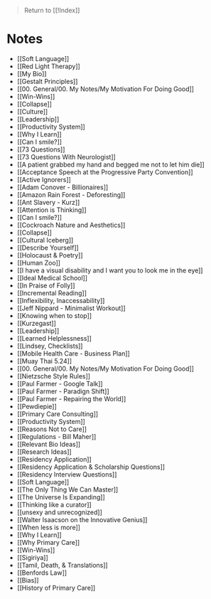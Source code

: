 > Return to [[!Index]]

# Notes
- [[Soft Language]]
- [[Red Light Therapy]]
- [[My Bio]]
- [[Gestalt Principles]]
- [[00. General/00. My Notes/My Motivation For Doing Good]]
- [[Win-Wins]]
- [[Collapse]]
- [[Culture]]
- [[Leadership]]
- [[Productivity System]]
- [[Why I Learn]]
- [[Can I smile?]]
- [[73 Questions]]
- [[73 Questions With Neurologist]]
- [[A patient grabbed my hand and begged me not to let him die]]
- [[Acceptance Speech at the Progressive Party Convention]]
- [[Active Ignorers]]
- [[Adam Conover - Billionaires]]
- [[Amazon Rain Forest  - Deforesting]]
- [[Ant Slavery - Kurz]]
- [[Attention is Thinking]]
- [[Can I smile?]]
- [[Cockroach Nature and Aesthetics]]
- [[Collapse]]
- [[Cultural Iceberg]]
- [[Describe Yourself]]
- [[Holocaust & Poetry]]
- [[Human Zoo]]
- [[I have a visual disability and I want you to look me in the eye]]
- [[Ideal Medical School]]
- [[In Praise of Folly]]
- [[Incremental Reading]]
- [[Inflexibility, Inaccessability]]
- [[Jeff Nippard - Minimalist Workout]]
- [[Knowing when to stop]]
- [[Kurzegast]]
- [[Leadership]]
- [[Learned Helplessness]]
- [[Lindsey, Checklists]]
- [[Mobile Health Care - Business Plan]]
- [[Muay Thai 5.24]]
- [[00. General/00. My Notes/My Motivation For Doing Good]]
- [[Nietzsche Style Rules]]
- [[Paul Farmer - Google Talk]]
- [[Paul Farmer - Paradign Shift]]
- [[Paul Farmer - Repairing the World]]
- [[Pewdiepie]]
- [[Primary Care Consulting]]
- [[Productivity System]]
- [[Reasons Not to Care]]
- [[Regulations - Bill Maher]]
- [[Relevant Bio Ideas]]
- [[Research Ideas]]
- [[Residency Application]]
- [[Residency Application & Scholarship Questions]]
- [[Residency Interview Questions]]
- [[Soft Language]]
- [[The Only Thing We Can Master]]
- [[The Universe Is Expanding]]
- [[Thinking like a curator]]
- [[unsexy and unrecognized]]
- [[Walter Isaacson on the Innovative Genius]]
- [[When less is more]]
- [[Why I Learn]]
- [[Why Primary Care]]
- [[Win-Wins]]
- [[Sigiriya]]
- [[Tamil, Death, & Translations]]
- [[Benfords Law]]
- [[Bias]]
- [[History of Primary Care]]
